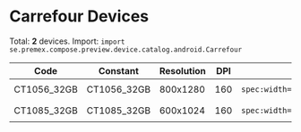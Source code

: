 # Carrefour Devices

Total: **2** devices. Import: `import se.premex.compose.preview.device.catalog.android.Carrefour`

| Code | Constant | Resolution | DPI | Compose Spec | Preview Usage |
|------|----------|------------|-----|-------------|---------------|
| CT1056_32GB | CT1056_32GB | 800x1280 | 160 | `spec:width=800px,height=1280px,dpi=160` | `@Preview(device = Carrefour.CT1056_32GB)` |
| CT1085_32GB | CT1085_32GB | 600x1024 | 160 | `spec:width=600px,height=1024px,dpi=160` | `@Preview(device = Carrefour.CT1085_32GB)` |

<!-- Generated automatically. Do not edit manually. -->
